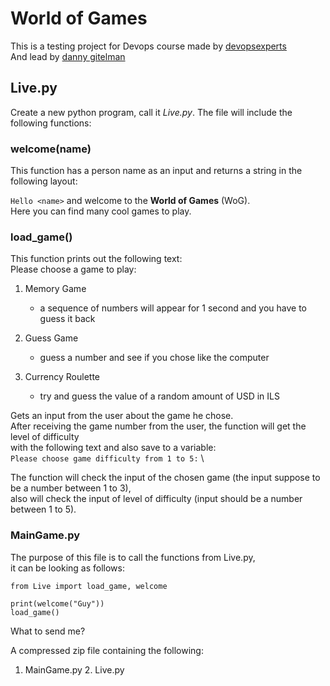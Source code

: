 # World of Games

This is a testing project for Devops course made by [devopsexperts](https://www.devopsexperts.co.il/) \
And lead by [danny gitelman](https://www.linkedin.com/in/dannygitelman)

## Live.py
Create a new python program, call it *Live.py*.
The file will include the following functions:

### welcome(name) 
This function has a person name as an input and returns a string in the following layout:

`Hello <name>` and welcome to the **World of Games** (WoG).\
Here you can find many cool games to play. 

### load_game() 
This function prints out the following text:\
Please choose a game to play:
 
1. Memory Game 
    - a sequence of numbers will appear for 1 second and you have to guess it back 

2. Guess Game 
    - guess a number and see if you chose like the computer 
    
3. Currency Roulette 
    - try and guess the value of a random amount of USD in ILS 


Gets an input from the user about the game he chose. \
After receiving the game number from the user, the function will get the level of difficulty \
with the following text and also save to a variable: \
`Please choose game difficulty from 1 to 5:` \

The function will check the input of the chosen game (the input suppose to be a number between 1 to 3), \
also will check the input of level of difficulty (input should be a number between 1 to 5). 

### MainGame.py 
The purpose of this file is to call the functions from Live.py, \
it can be looking as follows: 

```
from Live import load_game, welcome 

print(welcome("Guy")) 
load_game()
```

What to send me? 

A compressed zip file containing the following: 
1. MainGame.py 2. Live.py 
